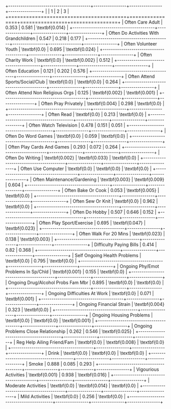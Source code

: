 +----------------------------------------+----------------+----------------+----------------+
|                                        | 1              | 2              | 3              |
+========================================+================+================+================+
| Often Care Adult                       | 0.353          | 0.581          | \textbf{0.014} |
+----------------------------------------+----------------+----------------+----------------+
| Often Do Activities With Grandchildren | 0.547          | 0.218          | 0.177          |
+----------------------------------------+----------------+----------------+----------------+
| Often Volunteer Youth                  | \textbf{0.0}   | 0.695          | \textbf{0.024} |
+----------------------------------------+----------------+----------------+----------------+
| Often Charity Work                     | \textbf{0.0}   | \textbf{0.002} | 0.512          |
+----------------------------------------+----------------+----------------+----------------+
| Often Education                        | 0.121          | 0.202          | 0.576          |
+----------------------------------------+----------------+----------------+----------------+
| Often Attend Sports/Social/Club        | \textbf{0.0}   | \textbf{0.0}   | 0.264          |
+----------------------------------------+----------------+----------------+----------------+
| Often Attend Non Religious Orgs        | 0.125          | \textbf{0.002} | \textbf{0.001} |
+----------------------------------------+----------------+----------------+----------------+
| Often Pray Privately                   | \textbf{0.004} | 0.298          | \textbf{0.0}   |
+----------------------------------------+----------------+----------------+----------------+
| Often Read                             | \textbf{0.0}   | 0.213          | \textbf{0.0}   |
+----------------------------------------+----------------+----------------+----------------+
| Often Watch Television                 | 0.478          | 0.151          | 0.051          |
+----------------------------------------+----------------+----------------+----------------+
| Often Do Word Games                    | \textbf{0.0}   | 0.059          | \textbf{0.0}   |
+----------------------------------------+----------------+----------------+----------------+
| Often Play Cards And Games             | 0.293          | 0.072          | 0.264          |
+----------------------------------------+----------------+----------------+----------------+
| Often Do Writing                       | \textbf{0.002} | \textbf{0.033} | \textbf{0.0}   |
+----------------------------------------+----------------+----------------+----------------+
| Often Use Computer                     | \textbf{0.0}   | \textbf{0.0}   | \textbf{0.0}   |
+----------------------------------------+----------------+----------------+----------------+
| Often Maintenance/Gardening            | \textbf{0.003} | \textbf{0.009} | 0.604          |
+----------------------------------------+----------------+----------------+----------------+
| Often Bake Or Cook                     | 0.053          | \textbf{0.005} | \textbf{0.0}   |
+----------------------------------------+----------------+----------------+----------------+
| Often Sew Or Knit                      | \textbf{0.0}   | 0.962          | \textbf{0.0}   |
+----------------------------------------+----------------+----------------+----------------+
| Often Do Hobby                         | 0.507          | 0.646          | 0.152          |
+----------------------------------------+----------------+----------------+----------------+
| Often Play Sport/Exercise              | 0.695          | \textbf{0.047} | \textbf{0.023} |
+----------------------------------------+----------------+----------------+----------------+
| Often Walk For 20 Mins                 | \textbf{0.023} | 0.138          | \textbf{0.003} |
+----------------------------------------+----------------+----------------+----------------+
| Difficulty Paying Bills                | 0.414          | 0.82           | 0.368          |
+----------------------------------------+----------------+----------------+----------------+
| Self Ongoing Health Problems           | \textbf{0.0}   | 0.795          | \textbf{0.0}   |
+----------------------------------------+----------------+----------------+----------------+
| Ongoing Phy/Emot Problems In Sp/Chld   | \textbf{0.001} | 0.155          | \textbf{0.0}   |
+----------------------------------------+----------------+----------------+----------------+
| Ongoing Drug/Alcohol Probs Fam Mbr     | 0.895          | \textbf{0.0}   | \textbf{0.0}   |
+----------------------------------------+----------------+----------------+----------------+
| Ongoing Difficulties At Work           | \textbf{0.0}   | 0.071          | \textbf{0.001} |
+----------------------------------------+----------------+----------------+----------------+
| Ongoing Financial Strain               | \textbf{0.004} | 0.323          | \textbf{0.0}   |
+----------------------------------------+----------------+----------------+----------------+
| Ongoing Housing Problems               | \textbf{0.0}   | \textbf{0.0}   | \textbf{0.001} |
+----------------------------------------+----------------+----------------+----------------+
| Ongoing Problems Close Relationship    | 0.262          | 0.546          | \textbf{0.025} |
+----------------------------------------+----------------+----------------+----------------+
| Reg Help Ailing Friend/Fam             | \textbf{0.0}   | \textbf{0.008} | \textbf{0.0}   |
+----------------------------------------+----------------+----------------+----------------+
| Drink                                  | \textbf{0.0}   | \textbf{0.0}   | \textbf{0.0}   |
+----------------------------------------+----------------+----------------+----------------+
| Smoke                                  | 0.888          | 0.085          | 0.293          |
+----------------------------------------+----------------+----------------+----------------+
| Vigourious Activities                  | \textbf{0.001} | 0.938          | \textbf{0.016} |
+----------------------------------------+----------------+----------------+----------------+
| Moderate Activities                    | \textbf{0.0}   | \textbf{0.014} | \textbf{0.0}   |
+----------------------------------------+----------------+----------------+----------------+
| Mild Activities                        | \textbf{0.0}   | 0.256          | \textbf{0.0}   |
+----------------------------------------+----------------+----------------+----------------+